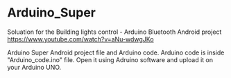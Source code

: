 # Arduino_Super
Soluation for the Building lights control - Arduino Bluetooth Android project https://www.youtube.com/watch?v=aNu-wdwgJKo

Arduino Super Android project file and Arduino code.
Arduino code is inside "Arduino_code.ino" file. Open it using Adruino software and upload it on your Arduino UNO.
